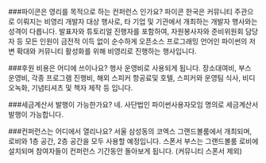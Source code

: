 ###파이콘은 영리를 목적으로 하는 컨퍼런스 인가요?
파이콘 한국은 커뮤니티 주관으로 이뤄지는 비영리 개발자 대상 행사로, 타 기업 및 기관에서 개최하는 개발자 행사와는 성격이 다릅니다. 발표자와 튜토리얼 진행자를 포함하여, 자원봉사자와 준비위원회 담당자 등 모든 인원이 금전적 이득 없이 순수하게 오픈소스 프로그래밍 언어인 파이썬의 저변 확대와 커뮤니티 활성화를 위해 비영리로 진행하는 행사입니다.

###후원 비용은 어디에 쓰이나요?
행사 운영비로 사용되게 됩니다. 장소대여비, 부스 운영비, 각종 프로그램 진행비, 해외 스피커 항공료및 호텔, 스피커와 운영팀 식사, 비디오녹화, 기념티셔츠 및 책자 제작 등 입니다.

###세금계산서 발행이 가능한가요?
네. 사단법인 파이썬사용자모임 명의로 세금계산서 발행이 가능합니다.

###컨퍼런스는 어디에서 열리나요?
서울 삼성동의 코엑스 그랜드볼룸에서 개최되며, 로비와 1층 공간, 2층 공간을 모두 사용할 예정입니다.
스폰서 부스는 그랜드볼룸 로비에 설치되며 참여자들이 컨퍼런스 기간동안 돌아보게 됩니다. (커뮤니티 스폰서 제외)
